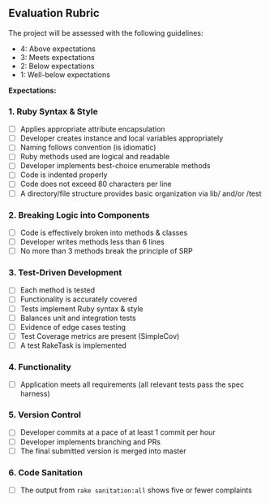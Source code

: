 ## Evaluation Rubric

The project will be assessed with the following guidelines:

* 4: Above expectations
* 3: Meets expectations
* 2: Below expectations
* 1: Well-below expectations

**Expectations:**

### 1. Ruby Syntax & Style

- [ ] Applies appropriate attribute encapsulation  
- [ ] Developer creates instance and local variables appropriately
- [ ] Naming follows convention (is idiomatic)
- [ ] Ruby methods used are logical and readable  
- [ ] Developer implements best-choice enumerable methods
- [ ] Code is indented properly
- [ ] Code does not exceed 80 characters per line
- [ ] A directory/file structure provides basic organization via lib/ and/or /test  

### 2. Breaking Logic into Components

- [ ] Code is effectively broken into methods & classes
- [ ] Developer writes methods less than 6 lines
- [ ] No more than 3 methods break the principle of SRP

### 3. Test-Driven Development

- [ ] Each method is tested  
- [ ] Functionality is accurately covered
- [ ] Tests implement Ruby syntax & style   
- [ ] Balances unit and integration tests
- [ ] Evidence of edge cases testing
- [ ] Test Coverage metrics are present (SimpleCov)
- [ ] A test RakeTask is implemented

### 4. Functionality

- [ ] Application meets all requirements (all relevant tests pass the spec harness)

### 5. Version Control

- [ ] Developer commits at a pace of at least 1 commit per hour
- [ ] Developer implements branching and PRs
- [ ] The final submitted version is merged into master

### 6. Code Sanitation

- [ ] The output from `rake sanitation:all` shows five or fewer complaints
